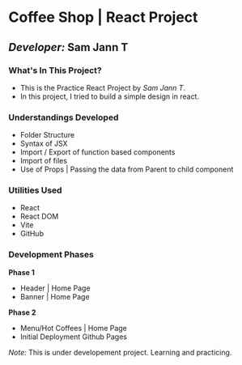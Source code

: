 # Coffee Shop | React Project

## _Developer:_ Sam Jann T

### What's In This Project?

- This is the Practice React Project by _Sam Jann T_.
- In this project, I tried to build a simple design in react.

### Understandings Developed

- Folder Structure
- Syntax of JSX
- Import / Export of function based components
- Import of files
- Use of Props | Passing the data from Parent to child component

### Utilities Used

- React
- React DOM
- Vite
- GitHub

### Development Phases

**Phase 1**

- Header | Home Page
- Banner | Home Page

**Phase 2**

- Menu/Hot Coffees | Home Page
- Initial Deployment Github Pages

_Note:_ This is under developement project. Learning and practicing.
